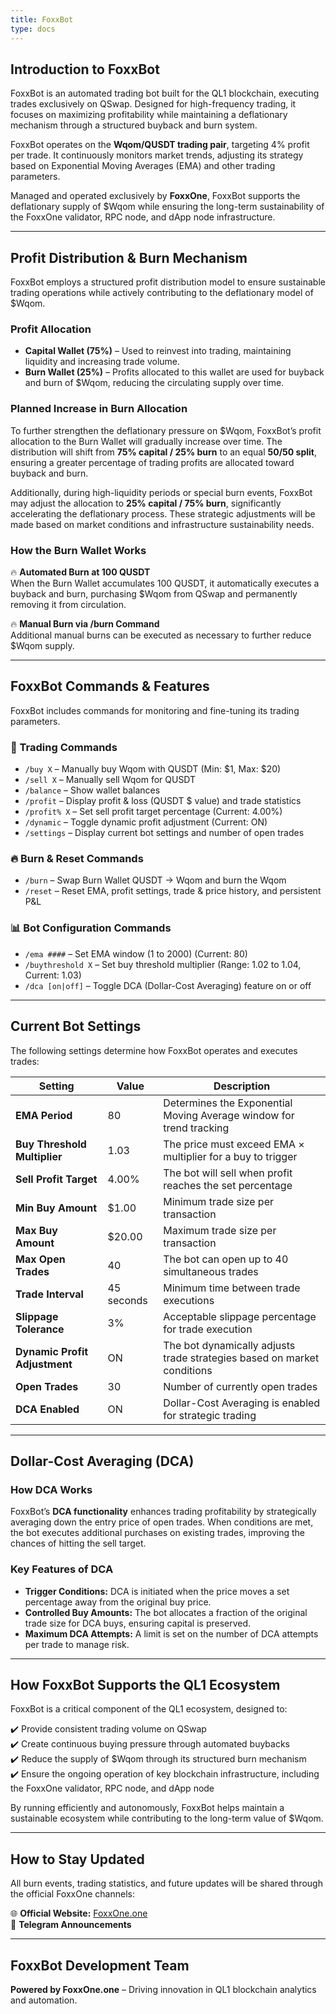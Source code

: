 ```yaml
---
title: FoxxBot
type: docs
---
```

## Introduction to FoxxBot

FoxxBot is an automated trading bot built for the QL1 blockchain, executing trades exclusively on QSwap. Designed for high-frequency trading, it focuses on maximizing profitability while maintaining a deflationary mechanism through a structured buyback and burn system.

FoxxBot operates on the **Wqom/QUSDT trading pair**, targeting 4% profit per trade. It continuously monitors market trends, adjusting its strategy based on Exponential Moving Averages (EMA) and other trading parameters.

Managed and operated exclusively by **FoxxOne**, FoxxBot supports the deflationary supply of $Wqom while ensuring the long-term sustainability of the FoxxOne validator, RPC node, and dApp node infrastructure.

---

## Profit Distribution & Burn Mechanism

FoxxBot employs a structured profit distribution model to ensure sustainable trading operations while actively contributing to the deflationary model of $Wqom.

### Profit Allocation

- **Capital Wallet (75%)** – Used to reinvest into trading, maintaining liquidity and increasing trade volume.
- **Burn Wallet (25%)** – Profits allocated to this wallet are used for buyback and burn of $Wqom, reducing the circulating supply over time.

### Planned Increase in Burn Allocation

To further strengthen the deflationary pressure on $Wqom, FoxxBot’s profit allocation to the Burn Wallet will gradually increase over time. The distribution will shift from **75% capital / 25% burn** to an equal **50/50 split**, ensuring a greater percentage of trading profits are allocated toward buyback and burn.

Additionally, during high-liquidity periods or special burn events, FoxxBot may adjust the allocation to **25% capital / 75% burn**, significantly accelerating the deflationary process. These strategic adjustments will be made based on market conditions and infrastructure sustainability needs.

### How the Burn Wallet Works

🔥 **Automated Burn at 100 QUSDT**  
When the Burn Wallet accumulates 100 QUSDT, it automatically executes a buyback and burn, purchasing $Wqom from QSwap and permanently removing it from circulation.

🔥 **Manual Burn via /burn Command**  
Additional manual burns can be executed as necessary to further reduce $Wqom supply.

---

## FoxxBot Commands & Features

FoxxBot includes commands for monitoring and fine-tuning its trading parameters.

### 🤖 Trading Commands

- `/buy X` – Manually buy Wqom with QUSDT (Min: $1, Max: $20)
- `/sell X` – Manually sell Wqom for QUSDT
- `/balance` – Show wallet balances
- `/profit` – Display profit & loss (QUSDT $ value) and trade statistics
- `/profit% X` – Set sell profit target percentage (Current: 4.00%)
- `/dynamic` – Toggle dynamic profit adjustment (Current: ON)
- `/settings` – Display current bot settings and number of open trades

### 🔥 Burn & Reset Commands

- `/burn` – Swap Burn Wallet QUSDT → Wqom and burn the Wqom
- `/reset` – Reset EMA, profit settings, trade & price history, and persistent P&L

### 📊 Bot Configuration Commands

- `/ema ####` – Set EMA window (1 to 2000) (Current: 80)
- `/buythreshold X` – Set buy threshold multiplier (Range: 1.02 to 1.04, Current: 1.03)
- `/dca [on|off]` – Toggle DCA (Dollar-Cost Averaging) feature on or off

---

## Current Bot Settings

The following settings determine how FoxxBot operates and executes trades:

| **Setting**               | **Value**      | **Description**                                           |
|---------------------------|----------------|-----------------------------------------------------------|
| **EMA Period**            | 80             | Determines the Exponential Moving Average window for trend tracking |
| **Buy Threshold Multiplier** | 1.03         | The price must exceed EMA × multiplier for a buy to trigger |
| **Sell Profit Target**    | 4.00%          | The bot will sell when profit reaches the set percentage   |
| **Min Buy Amount**        | $1.00          | Minimum trade size per transaction                         |
| **Max Buy Amount**        | $20.00         | Maximum trade size per transaction                         |
| **Max Open Trades**       | 40             | The bot can open up to 40 simultaneous trades              |
| **Trade Interval**        | 45 seconds     | Minimum time between trade executions                      |
| **Slippage Tolerance**    | 3%             | Acceptable slippage percentage for trade execution         |
| **Dynamic Profit Adjustment** | ON          | The bot dynamically adjusts trade strategies based on market conditions |
| **Open Trades**           | 30             | Number of currently open trades                            |
| **DCA Enabled**           | ON             | Dollar-Cost Averaging is enabled for strategic trading     |

---

## Dollar-Cost Averaging (DCA)

### How DCA Works

FoxxBot’s **DCA functionality** enhances trading profitability by strategically averaging down the entry price of open trades. When conditions are met, the bot executes additional purchases on existing trades, improving the chances of hitting the sell target.

### Key Features of DCA

- **Trigger Conditions:** DCA is initiated when the price moves a set percentage away from the original buy price.
- **Controlled Buy Amounts:** The bot allocates a fraction of the original trade size for DCA buys, ensuring capital is preserved.
- **Maximum DCA Attempts:** A limit is set on the number of DCA attempts per trade to manage risk.

---

## How FoxxBot Supports the QL1 Ecosystem

FoxxBot is a critical component of the QL1 ecosystem, designed to:

✔️ Provide consistent trading volume on QSwap  
✔️ Create continuous buying pressure through automated buybacks  
✔️ Reduce the supply of $Wqom through its structured burn mechanism  
✔️ Ensure the ongoing operation of key blockchain infrastructure, including the FoxxOne validator, RPC node, and dApp node  

By running efficiently and autonomously, FoxxBot helps maintain a sustainable ecosystem while contributing to the long-term value of $Wqom.

---

## How to Stay Updated

All burn events, trading statistics, and future updates will be shared through the official FoxxOne channels:

🌐 **Official Website:** [FoxxOne.one](https://foxxone.one)  
📢 **Telegram Announcements**

---

## FoxxBot Development Team

**Powered by FoxxOne.one** – Driving innovation in QL1 blockchain analytics and automation.

